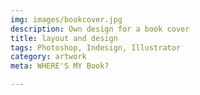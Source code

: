 ```yaml
---
img: images/bookcover.jpg
description: Own design for a book cover
title: layout and design
tags: Photoshop, Indesign, Illustrator
category: artwork
meta: WHERE'S MY Book?

---
```

